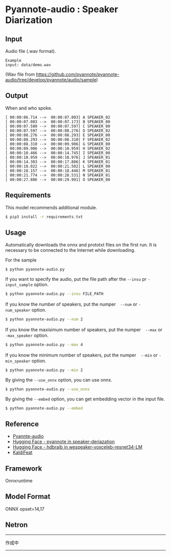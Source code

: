 # Pyannote-audio : Speaker Diarization

## Input

Audio file (.wav format).
```
Example
input: data/demo.wav
```
(Wav file from https://github.com/pyannote/pyannote-audio/tree/develop/pyannote/audio/sample)

## Output

When and who spoke.
```
[ 00:00:06.714 -->  00:00:07.003] A SPEAKER_02
[ 00:00:07.003 -->  00:00:07.173] B SPEAKER_00
[ 00:00:07.580 -->  00:00:07.597] C SPEAKER_00
[ 00:00:07.597 -->  00:00:08.276] D SPEAKER_02
[ 00:00:08.276 -->  00:00:08.293] E SPEAKER_00
[ 00:00:08.293 -->  00:00:08.310] F SPEAKER_02
[ 00:00:08.310 -->  00:00:09.906] G SPEAKER_00
[ 00:00:09.906 -->  00:00:10.959] H SPEAKER_02
[ 00:00:10.466 -->  00:00:14.745] I SPEAKER_00
[ 00:00:10.959 -->  00:00:10.976] J SPEAKER_01
[ 00:00:14.303 -->  00:00:17.886] K SPEAKER_01
[ 00:00:18.022 -->  00:00:21.502] L SPEAKER_00
[ 00:00:18.157 -->  00:00:18.446] M SPEAKER_01
[ 00:00:21.774 -->  00:00:28.531] N SPEAKER_01
[ 00:00:27.886 -->  00:00:29.991] O SPEAKER_00
```

## Requirements

This model recommends additional module.
```bash
$ pip3 install -r requirements.txt
```

## Usage

Automatically downloads the onnx and prototxt files on the first run.
It is necessary to be connected to the Internet while downloading.

For the sample
```bash
$ python pyannote-audio.py
```

If you want to specify the audio, put the file path after the `--insu` pr `-input_sample` option.

```bash
$ python pyannote-audio.py --insu FILE_PATH
```

If you know the number of speakers, put the numper　`--num` or `-num_speaker` option.
```bash
$ python pyannote-audio.py --num 2
```

If you know the maxisimum number of speakers, put the numper　`--max` or `-max_speaker` option.
```bash
$ python pyannote-audio.py --max 4
```

If you know the minimum number of speakers, put the numper　`--min` or `-min_speaker` option.
```bash
$ python pyannote-audio.py --min 2
```

By giving the `--use_onnx` option, you can use onnx.
```bash
$ python pyannote-audio.py --use_onnx
```

By giving the `--embed` option, you can get embedding vector in the input file.
```bash
$ python pyannote-audio.py --embed
```

## Reference

- [Pyannte-audio](https://github.com/pyannote/pyannote-audio)
- [Hugging Face - pyannote in speaker-deriazation](https://huggingface.co/pyannote/speaker-diarization-3.1)
- [Hugging Face - hdbraib in wespeaker-voxceleb-resnet34-LM](https://huggingface.co/hbredin/wespeaker-voxceleb-resnet34-LM/tree/main)
- [KaldiFeat](https://github.com/yuyq96/kaldifeat)

## Framework

Onnxruntime

## Model Format

ONNX opset=14,17

## Netron
***
作成中
***
